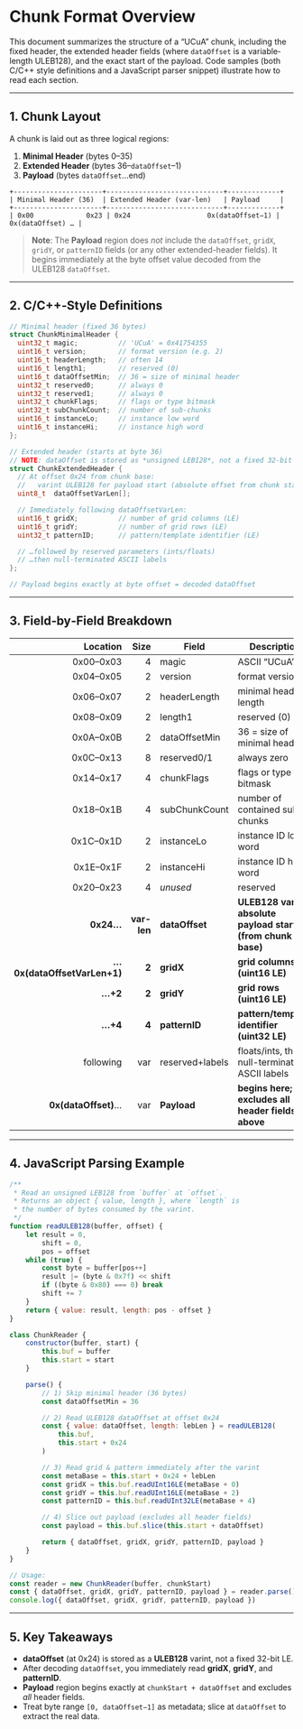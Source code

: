 # Chunk Format Overview

This document summarizes the structure of a “UCuA” chunk, including the fixed header, the extended header fields (where `dataOffset` is a variable‐length ULEB128), and the exact start of the payload. Code samples (both C/C++ style definitions and a JavaScript parser snippet) illustrate how to read each section.

---

## 1. Chunk Layout

A chunk is laid out as three logical regions:

1. **Minimal Header** (bytes 0–35)
2. **Extended Header** (bytes 36–`dataOffset`–1)
3. **Payload** (bytes `dataOffset`…end)

```
+----------------------+-----------------------------+-------------+
| Minimal Header (36)  | Extended Header (var-len)   | Payload     |
+----------------------+-----------------------------+-------------+
| 0x00             0x23 | 0x24                   0x(dataOffset−1) | 0x(dataOffset) … |
```

> **Note**: The **Payload** region does _not_ include the `dataOffset`, `gridX`, `gridY`, or `patternID` fields (or any other extended-header fields). It begins immediately at the byte offset value decoded from the ULEB128 `dataOffset`.

---

## 2. C/C++‐Style Definitions

```c
// Minimal header (fixed 36 bytes)
struct ChunkMinimalHeader {
  uint32_t magic;          // 'UCuA' = 0x41754355
  uint16_t version;        // format version (e.g. 2)
  uint16_t headerLength;   // often 14
  uint16_t length1;        // reserved (0)
  uint16_t dataOffsetMin;  // 36 = size of minimal header
  uint32_t reserved0;      // always 0
  uint32_t reserved1;      // always 0
  uint32_t chunkFlags;     // flags or type bitmask
  uint32_t subChunkCount;  // number of sub-chunks
  uint16_t instanceLo;     // instance low word
  uint16_t instanceHi;     // instance high word
};

// Extended header (starts at byte 36)
// NOTE: dataOffset is stored as *unsigned LEB128*, not a fixed 32‐bit LE field.
struct ChunkExtendedHeader {
  // At offset 0x24 from chunk base:
  //   varint ULEB128 for payload start (absolute offset from chunk start)
  uint8_t  dataOffsetVarLen[];

  // Immediately following dataOffsetVarLen:
  uint16_t gridX;          // number of grid columns (LE)
  uint16_t gridY;          // number of grid rows (LE)
  uint32_t patternID;      // pattern/template identifier (LE)

  // …followed by reserved parameters (ints/floats)
  // …then null-terminated ASCII labels
};

// Payload begins exactly at byte offset = decoded dataOffset
```

---

## 3. Field‐by‐Field Breakdown

|                    Location |        Size | Field           | Description                                                  |
| --------------------------: | ----------: | --------------- | ------------------------------------------------------------ |
|                   0x00–0x03 |           4 | magic           | ASCII “UCuA”                                                 |
|                   0x04–0x05 |           2 | version         | format version                                               |
|                   0x06–0x07 |           2 | headerLength    | minimal header length                                        |
|                   0x08–0x09 |           2 | length1         | reserved (0)                                                 |
|                   0x0A–0x0B |           2 | dataOffsetMin   | 36 = size of minimal header                                  |
|                   0x0C–0x13 |           8 | reserved0/1     | always zero                                                  |
|                   0x14–0x17 |           4 | chunkFlags      | flags or type bitmask                                        |
|                   0x18–0x1B |           4 | subChunkCount   | number of contained sub-chunks                               |
|                   0x1C–0x1D |           2 | instanceLo      | instance ID low word                                         |
|                   0x1E–0x1F |           2 | instanceHi      | instance ID high word                                        |
|                   0x20–0x23 |           4 | _unused_        | reserved                                                     |
|                   **0x24…** | **var-len** | **dataOffset**  | **ULEB128 varint: absolute payload start (from chunk base)** |
| **…0x(dataOffsetVarLen+1)** |       **2** | **gridX**       | **grid columns (uint16 LE)**                                 |
|                     **…+2** |       **2** | **gridY**       | **grid rows (uint16 LE)**                                    |
|                     **…+4** |       **4** | **patternID**   | **pattern/template identifier (uint32 LE)**                  |
|                   following |         var | reserved+labels | floats/ints, then null-terminated ASCII labels               |
|         **0x(dataOffset)**… |         var | **Payload**     | **begins here; excludes all header fields above**            |

---

## 4. JavaScript Parsing Example

```js
/**
 * Read an unsigned LEB128 from `buffer` at `offset`.
 * Returns an object { value, length }, where `length` is
 * the number of bytes consumed by the varint.
 */
function readULEB128(buffer, offset) {
    let result = 0,
        shift = 0,
        pos = offset
    while (true) {
        const byte = buffer[pos++]
        result |= (byte & 0x7f) << shift
        if ((byte & 0x80) === 0) break
        shift += 7
    }
    return { value: result, length: pos - offset }
}

class ChunkReader {
    constructor(buffer, start) {
        this.buf = buffer
        this.start = start
    }

    parse() {
        // 1) Skip minimal header (36 bytes)
        const dataOffsetMin = 36

        // 2) Read ULEB128 dataOffset at offset 0x24
        const { value: dataOffset, length: lebLen } = readULEB128(
            this.buf,
            this.start + 0x24
        )

        // 3) Read grid & pattern immediately after the varint
        const metaBase = this.start + 0x24 + lebLen
        const gridX = this.buf.readUInt16LE(metaBase + 0)
        const gridY = this.buf.readUInt16LE(metaBase + 2)
        const patternID = this.buf.readUInt32LE(metaBase + 4)

        // 4) Slice out payload (excludes all header fields)
        const payload = this.buf.slice(this.start + dataOffset)

        return { dataOffset, gridX, gridY, patternID, payload }
    }
}

// Usage:
const reader = new ChunkReader(buffer, chunkStart)
const { dataOffset, gridX, gridY, patternID, payload } = reader.parse()
console.log({ dataOffset, gridX, gridY, patternID, payload })
```

---

## 5. Key Takeaways

-   **dataOffset** (at 0x24) is stored as a **ULEB128** varint, not a fixed 32-bit LE.
-   After decoding `dataOffset`, you immediately read **gridX**, **gridY**, and **patternID**.
-   **Payload** region begins exactly at `chunkStart + dataOffset` and excludes _all_ header fields.
-   Treat byte range `[0, dataOffset−1]` as metadata; slice at `dataOffset` to extract the real data.
